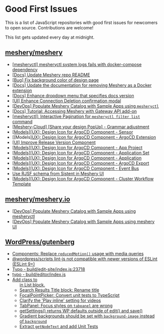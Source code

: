 # Good First Issues

This is a list of JavaScript repositories with good first issues for newcomers to open source. Contributions are welcome!

This list gets updated every day at midnight.

## [meshery/meshery](https://github.com/meshery/meshery)

- [[mesheryctl] mesheryctl system logs fails with docker-compose dependency](https://github.com/meshery/meshery/issues/10777)
- [[Docs] Update Meshery repo README](https://github.com/meshery/meshery/issues/10770)
- [[Bug] Fix background color of design page](https://github.com/meshery/meshery/issues/10775)
- [[Docs] Update the documentation for removing Meshery as a Docker extension](https://github.com/meshery/meshery/issues/9901)
- [[Docs] Enhance dropdown menu that specifies docs version](https://github.com/meshery/meshery/issues/9227)
- [[UI] Enhance Connection Deletion confirmation modal](https://github.com/meshery/meshery/issues/10558)
- [[DevOps] Populate Meshery Catalog with Sample Apps using `mesheryctl`](https://github.com/meshery/meshery/issues/10458)
- [[Docs] Tutorial: Accessing Meshery with Gateway API add-on](https://github.com/meshery/meshery/issues/10333)
- [[mesheryctl]: Interactive Pagination for `mesheryctl filter list` command](https://github.com/meshery/meshery/issues/10366)
- [[Meshery-Cloud] [Share your design PopUp] - Grammar adjustment](https://github.com/meshery/meshery/issues/10038)
- [[Models][UX]: Design Icon for ArgoCD Component - Sensor](https://github.com/meshery/meshery/issues/10300)
- [[Models][UX}: Design Icon for ArgoCD Component - ArgoCD Extension](https://github.com/meshery/meshery/issues/10290)
- [[UI] Improve Release Version Component](https://github.com/meshery/meshery/issues/9569)
- [[Models][UX]: Design Icon for ArgoCD Component - App Project ](https://github.com/meshery/meshery/issues/10291)
- [[Models][UX]: Design Icon for ArgoCD Component - Application Set](https://github.com/meshery/meshery/issues/10292)
- [[Models][UX]: Design Icon for ArgoCD Component - Application](https://github.com/meshery/meshery/issues/10293)
- [[Models][UX]: Design Icon for ArgoCD Component - ArgoCD Export](https://github.com/meshery/meshery/issues/10294)
- [[Models][UX]: Design Icon for ArgoCD Component - Event Bus](https://github.com/meshery/meshery/issues/10297)
- [Use RJSF schema from Sistent in Meshery UI](https://github.com/meshery/meshery/issues/10445)
- [[Models][UX]: Design Icon for ArgoCD Component - Cluster Workflow Template](https://github.com/meshery/meshery/issues/10295)

## [meshery/meshery.io](https://github.com/meshery/meshery.io)

- [[DevOps] Populate Meshery Catalog with Sample Apps using mesheryctl](https://github.com/meshery/meshery.io/issues/1650)
- [[DevOps] Populate Meshery Catalog with Sample Apps using meshery UI](https://github.com/meshery/meshery.io/issues/1699)

## [WordPress/gutenberg](https://github.com/WordPress/gutenberg)

- [Components: Replace `reducedMotion()` usage with media queries](https://github.com/WordPress/gutenberg/issues/60902)
- [@wordpress/scripts lint-js not compatible with newer versions of ESLint (ESLint 9+)](https://github.com/WordPress/gutenberg/issues/55499)
- [Typo - build/edit-site/index.js:23718](https://github.com/WordPress/gutenberg/issues/61052)
- [typo - build/editor/index.js](https://github.com/WordPress/gutenberg/issues/61053)
- [Add class to <ul> in List block.](https://github.com/WordPress/gutenberg/issues/12420)
- [Search Results Title block: Rename title](https://github.com/WordPress/gutenberg/issues/60701)
- [FocalPointPicker: Convert unit tests to TypeScript](https://github.com/WordPress/gutenberg/issues/60529)
- [Clarify the 'Play inline' setting for videos](https://github.com/WordPress/gutenberg/issues/60867)
- [TabPanel: Focus styles on `tabpanel` are wrong](https://github.com/WordPress/gutenberg/issues/60663)
- [getSettings() returns WP defaults outside of edit() and save()](https://github.com/WordPress/gutenberg/issues/18467)
- [Gradient backgrounds should be set with `background-image` instead of `background`](https://github.com/WordPress/gutenberg/issues/32787)
- [Extract `getNodeText` and add Unit Tests](https://github.com/WordPress/gutenberg/issues/55495)

